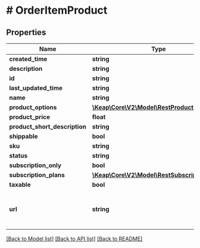 # # OrderItemProduct

## Properties

Name | Type | Description | Notes
------------ | ------------- | ------------- | -------------
**created_time** | **string** |  | [optional]
**description** | **string** |  | [optional]
**id** | **string** |  | [optional]
**last_updated_time** | **string** |  | [optional]
**name** | **string** |  | [optional]
**product_options** | [**\Keap\Core\V2\Model\RestProductOption[]**](RestProductOption.md) |  | [optional]
**product_price** | **float** |  | [optional]
**product_short_description** | **string** |  | [optional]
**shippable** | **bool** |  | [optional]
**sku** | **string** |  | [optional]
**status** | **string** |  | [optional]
**subscription_only** | **bool** |  | [optional]
**subscription_plans** | [**\Keap\Core\V2\Model\RestSubscriptionPlan[]**](RestSubscriptionPlan.md) |  | [optional]
**taxable** | **bool** |  | [optional]
**url** | **string** | The url is the permalink to the resource | [optional]

[[Back to Model list]](../../README.md#models) [[Back to API list]](../../README.md#endpoints) [[Back to README]](../../README.md)
